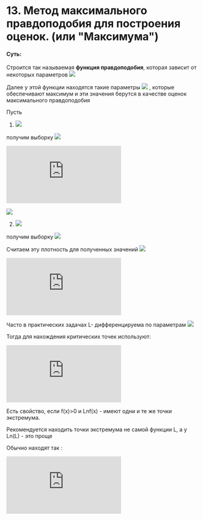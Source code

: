# 13. Метод максимального правдоподобия для построения оценок. (или "Максимума") 

#### Суть: 
Строится так называемая **функция правдоподобия**, которая зависит от некоторых параметров
![](https://latex.codecogs.com/svg.latex?a_{1},a_{2},...,a_{m})

Далее у этой функции находятся такие параметры ![](https://latex.codecogs.com/svg.latex?a_{1}^{*},a_{2}^{*},...,a_{m}^{*}) , которые обеспечивают максимум и эти значения берутся в качестве оценок максимального правдоподобия

Пусть
1) ![](https://latex.codecogs.com/svg.latex?\xi&space;-&space;d.s.v,&space;P(\xi&space;=&space;x;&space;a_{1},&space;a_{2},&space;...,&space;a_{m}))

получим выборку ![](https://latex.codecogs.com/svg.latex?x_{1},x_{2},...x_{n})

![](https://latex.codecogs.com/svg.latex?%5Cbegin%7Bmatrix%7DP%28%5Cxi%3Dx_%7B1%7D%3B%20a_%7B1%7D%2C..%2Ca_%7Bm%7D%29%20%5C%5C%20P%28%5Cxi%3Dx_%7B2%7D%3B%20a_%7B1%7D%2C..%2Ca_%7Bm%7D%29%20%5C%5C%20%5Ccdot%20%5C%5C%20%5Ccdot%20%5C%5C%20%5Ccdot%20%5C%5C%20P%28%5Cxi%3Dx_%7Bn%7D%3B%20a_%7B1%7D%2C..%2Ca_%7Bm%7D%29%20%5Cend%7Bmatrix%7D)

![](https://latex.codecogs.com/svg.latex?L_{x_{1},&space;x_{2},...,x_{n}}(a_{1},a_{2},..,a_{m})=\prod_{i=1}^{n}p(\xi=x_{i},&space;a_{1},a_{2},..,a_{m}))

2) ![](https://latex.codecogs.com/svg.latex?\xi-n.s.v,f_{\xi}(x;a_{1},a_{2},...,a_{m}))

получим выборку ![](https://latex.codecogs.com/svg.latex?x_{1},x_{2},...x_{n})

Считаем эту плотность для полученных значений
![](https://latex.codecogs.com/svg.latex?L_{x_{1},x_{2},...,x_{n}}(a_{1},a_{2},..,a_{m})=\prod_{i=1}^{n}f_{\xi}(x_{i},a_{1},a_{2},..,a_{m}))

![](https://latex.codecogs.com/svg.latex?%5Cbegin%7Bmatrix%7D%20f_%7B%5Cxi%7D%28x_%7B1%7D%3Ba_%7B1%7D%2C..%2Ca_%7Bm%7D%29%20%5C%5C%20f_%7B%5Cxi%7D%28x_%7B2%7D%3Ba_%7B1%7D%2C..%2Ca_%7Bm%7D%29%20%5C%5C%20%5Ccdot%20%5C%5C%20%5Ccdot%20%5C%5C%20%5Ccdot%20%5C%5C%20f_%7B%5Cxi%7D%28x_%7Bn%7D%3Ba_%7B1%7D%2C..%2Ca_%7Bm%7D%29%20%5Cend%7Bmatrix%7D)

Часто в практических задачах L- дифференцируема по параметрам ![](https://latex.codecogs.com/svg.latex?a_{1},a_{2},...a_{m})

Тогда для нахождения критических точек используют:

![](https://latex.codecogs.com/svg.latex?%5Cleft%5C%7B%5Cbegin%7Bmatrix%7D%5Cfrac%7B%5Cpartial%20L%28a_%7B1%7D%2Ca_%7B2%7D%2C..%2Ca_%7Bn%7D%29%7D%7B%5Cpartial%20a_%7Bj%7D%7D%20%3D%200%20%5C%5C%20j%20%3D%20%5Coverline%7B1%2C%20m%7D%20%5Cend%7Bmatrix%7D%5Cright.)

Есть свойство, если f(x)>0 и Lnf(x) - имеют одни и те же точки экстремума.

Рекомендуется находить точки экстремума не самой функции L, а у Ln(L) - это проще

Обычно находят так :

![](https://latex.codecogs.com/svg.latex?%5Cleft%5C%7B%5Cbegin%7Bmatrix%7D%5Cfrac%7B%5Cpartial%20ln%20%28L%28a_%7B1%7D%2Ca_%7B2%7D%2C..%2Ca_%7Bn%7D%29%29%7D%7B%5Cpartial%20a_%7Bj%7D%7D%20%3D%200%20%5C%5C%20j%20%3D%20%5Coverline%7B1%2C%20m%7D%20%5Cend%7Bmatrix%7D%5Cright.)
